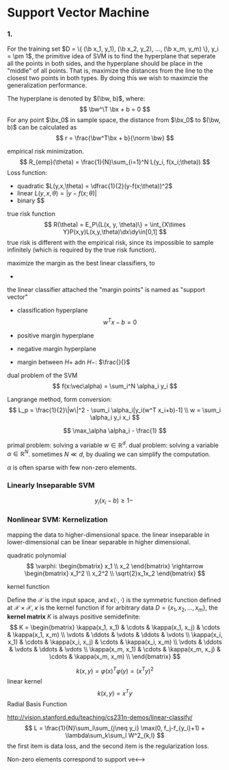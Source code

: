 # Support Vector Machine

$$
\newcommand{\b}{\boldsymbol}
\newcommand{\bw}{\b w}
\newcommand{\bx}{\b x}
\newcommand{\d}{\text{d}}
\newcommand{\dx}{\d x}
\newcommand{\dy}{\d y}
\newcommand{\T}{\text{T}}
\newcommand{\norm}[1]{\left\lVert #1 \right\rVert}
$$

### 1.

For the training set $D = \{ (\b x_1, y_1), (\b x_2, y_2), ..., (\b x_m, y_m)  \}, y_i = \pm 1$, the primitive idea of SVM is to find the hyperplane that seperate all the points in both sides, and the hyperplane should be place in the "middle" of all points. That is, maximize the distances from the line to the closest two points in both types. By doing this we wish to maximzie the generalization performance.

The hyperplane is denoted by $(\bw, b)$, where:
$$
\bw^\T \bx + b = 0
$$
For any point $\bx_0$ in sample space, the distance from $\bx_0$ to $(\bw, b)$ can be calculated as
$$
r = \frac{\bw^T\bx + b}{\norm \bw}
$$










empirical risk minimization.
$$
R_{emp}(\theta) = \frac{1}{N}\sum_{i=1}^N L(y_i, f(x_i;\theta))
$$
Loss function:

- quadratic $L(y,x,\theta) = \dfrac{1}{2}(y-f(x;\theta))^2$
- linear $L(y,x,\theta) = |y-f(x;\theta)|$
- binary $$

true risk function
$$
R(\theta) = E_P\{L(x, y, \theta)\} = \int_{X\times Y}P(x,y)L(x,y,\theta)\dx\dy\in[0,1]
$$
true risk is different with the empirical risk, since its impossible to sample infinitely (which is required by the true risk function).

maximize the margin as the best linear classifiers, to

- 

the linear classifier attached the "margin points" is named as "support vector"

- classification hyperplane
    $$
    w^Tx - b = 0
    $$

- positive margin hyperplane

- negative margin hyperplane

- margin between $H+$ adn $H-$: $\frac{}{}$



dual problem of the SVM
$$
f(x:\vec\alpha) = \sum_i^N \alpha_i y_i 
$$


Langrange method, form conversion:
$$
L_p = \frac{1}{2}\|w\|^2 - \sum_i \alpha_i[y_i(w^T x_i+b)-1] \\
w = \sum_i \alpha_i y_i x_i
$$

$$
\max_\alpha \alpha_i - \frac{1}
$$

primal problem: solving a variable $w\in\mathbb{R}^d$. dual problem: solving a variable $\alpha\in\mathbb{R}^N$. sometimes $N\ll d$, by dualing we can simplify the computation.

$\alpha$ is often sparse with few non-zero elements.





### Linearly Inseparable SVM

$$
y_i(x_i - b) \ge 1 - \
$$



### Nonlinear SVM: Kernelization

mapping the data to higher-dimensional space. the linear inseparable in lower-dimensional can be linear separable in higher dimensional.

quadratic polynomial
$$
\varphi:
\begin{bmatrix}
x_1 \\ x_2
\end{bmatrix}
\rightarrow
\begin{bmatrix}
x_1^2 \\ x_2^2 \\ \sqrt{2}x_1x_2
\end{bmatrix}
$$




kernel function

Define the $\mathcal{X}$ is the input space, and $\kappa(\cdot, \cdot)$ is the symmetric function defined at $\mathcal {X}\times\mathcal{X}$, $\kappa$ is the kernel function if for arbitrary data $D=\{x_1, x_2, ..., x_m\}$, the **kernel matrix** $K$ is always positive semidefinite:
$$
K =
\begin{bmatrix}
\kappa(x_1, x_1) & \cdots & \kappa(x_1, x_j) & \cdots & \kappa(x_1, x_m) \\
\vdots & \ddots & \vdots & \ddots & \vdots \\
\kappa(x_i, x_1) & \cdots & \kappa(x_i, x_j) & \cdots & \kappa(x_i, x_m) \\
\vdots & \ddots & \vdots & \ddots & \vdots \\
\kappa(x_m, x_1) & \cdots & \kappa(x_m, x_j) & \cdots & \kappa(x_m, x_m) \\
\end{bmatrix}
$$



$$
k(x, y) = \varphi(x)^T \varphi(y) = (x^Ty)^2
$$
linear kernel
$$
k(x,y) = x^Ty
$$
Radial Basis Function











http://vision.stanford.edu/teaching/cs231n-demos/linear-classify/
$$
L = \frac{1}{N}\sum_i\sum_{j\neq y_i} \max(0, f_j-f_{y_i}+1) + \lambda\sum_k\sum_l W^2_{k,l}
$$
the first item is data loss, and the second item is the regularization loss.









<!-->Non-zero elements correspond to support ve<-->



